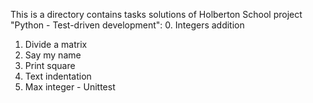 This is a directory contains tasks solutions of Holberton School project "Python - Test-driven development":
0. Integers addition
1. Divide a matrix
2. Say my name
3. Print square
4. Text indentation
5. Max integer - Unittest